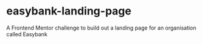 # easybank-landing-page
 A Frontend Mentor challenge to build out a landing page for an organisation called Easybank
